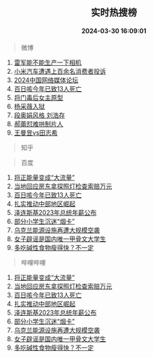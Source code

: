<div align="center"><h2>实时热搜榜</h2><h4>2024-03-30 16:09:01</h4></div>

> 微博  

1. [雷军能不能生产一下相机](https://s.weibo.com/weibo?q=%E9%9B%B7%E5%86%9B%E8%83%BD%E4%B8%8D%E8%83%BD%E7%94%9F%E4%BA%A7%E4%B8%80%E4%B8%8B%E7%9B%B8%E6%9C%BA&t=31&band_rank=1&Refer=top)<br />
2. [小米汽车遭遇上百余名消费者投诉](https://s.weibo.com/weibo?q=%23%E5%B0%8F%E7%B1%B3%E6%B1%BD%E8%BD%A6%E9%81%AD%E9%81%87%E4%B8%8A%E7%99%BE%E4%BD%99%E5%90%8D%E6%B6%88%E8%B4%B9%E8%80%85%E6%8A%95%E8%AF%89%23&t=31&band_rank=2&Refer=top)<br />
3. [2024中国网络媒体论坛](https://s.weibo.com/weibo?q=%232024%E4%B8%AD%E5%9B%BD%E7%BD%91%E7%BB%9C%E5%AA%92%E4%BD%93%E8%AE%BA%E5%9D%9B%23&t=31&band_rank=3&Refer=top)<br />
4. [百日咳今年已致13人死亡](https://s.weibo.com/weibo?q=%23%E7%99%BE%E6%97%A5%E5%92%B3%E4%BB%8A%E5%B9%B4%E5%B7%B2%E8%87%B413%E4%BA%BA%E6%AD%BB%E4%BA%A1%23&t=31&band_rank=4&Refer=top)<br />
5. [将门毒后女主原型](https://s.weibo.com/weibo?q=%E5%B0%86%E9%97%A8%E6%AF%92%E5%90%8E%E5%A5%B3%E4%B8%BB%E5%8E%9F%E5%9E%8B&t=31&band_rank=5&Refer=top)<br />
6. [杨采薇入狱](https://s.weibo.com/weibo?q=%E6%9D%A8%E9%87%87%E8%96%87%E5%85%A5%E7%8B%B1&t=31&band_rank=6&Refer=top)<br />
7. [段奥娟风格 刘浩存](https://s.weibo.com/weibo?q=%E6%AE%B5%E5%A5%A5%E5%A8%9F%E9%A3%8E%E6%A0%BC%20%E5%88%98%E6%B5%A9%E5%AD%98&t=31&band_rank=7&Refer=top)<br />
8. [郝蕾怼难哄制片人](https://s.weibo.com/weibo?q=%23%E9%83%9D%E8%95%BE%E6%80%BC%E9%9A%BE%E5%93%84%E5%88%B6%E7%89%87%E4%BA%BA%23&t=31&band_rank=8&Refer=top)<br />
9. [王曼昱vs田志希](https://s.weibo.com/weibo?q=%23%E7%8E%8B%E6%9B%BC%E6%98%B1vs%E7%94%B0%E5%BF%97%E5%B8%8C%23&t=31&band_rank=9&Refer=top)<br />

> 知乎  


> 百度  

1. [将正能量变成“大流量”](https://www.baidu.com/s?wd=%E5%B0%86%E6%AD%A3%E8%83%BD%E9%87%8F%E5%8F%98%E6%88%90%E2%80%9C%E5%A4%A7%E6%B5%81%E9%87%8F%E2%80%9D&sa=fyb_news&rsv_dl=fyb_news)<br />
2. [当地回应房东拿探照灯检查索赔万元](https://www.baidu.com/s?wd=%E5%BD%93%E5%9C%B0%E5%9B%9E%E5%BA%94%E6%88%BF%E4%B8%9C%E6%8B%BF%E6%8E%A2%E7%85%A7%E7%81%AF%E6%A3%80%E6%9F%A5%E7%B4%A2%E8%B5%94%E4%B8%87%E5%85%83&sa=fyb_news&rsv_dl=fyb_news)<br />
3. [百日咳今年已致13人死亡](https://www.baidu.com/s?wd=%E7%99%BE%E6%97%A5%E5%92%B3%E4%BB%8A%E5%B9%B4%E5%B7%B2%E8%87%B413%E4%BA%BA%E6%AD%BB%E4%BA%A1&sa=fyb_news&rsv_dl=fyb_news)<br />
4. [扎实推动中部地区崛起](https://www.baidu.com/s?wd=%E6%89%8E%E5%AE%9E%E6%8E%A8%E5%8A%A8%E4%B8%AD%E9%83%A8%E5%9C%B0%E5%8C%BA%E5%B4%9B%E8%B5%B7&sa=fyb_news&rsv_dl=fyb_news)<br />
5. [泽连斯基2023年总统年薪公布](https://www.baidu.com/s?wd=%E6%B3%BD%E8%BF%9E%E6%96%AF%E5%9F%BA2023%E5%B9%B4%E6%80%BB%E7%BB%9F%E5%B9%B4%E8%96%AA%E5%85%AC%E5%B8%83&sa=fyb_news&rsv_dl=fyb_news)<br />
6. [部分小学生沉迷“烟卡”](https://www.baidu.com/s?wd=%E9%83%A8%E5%88%86%E5%B0%8F%E5%AD%A6%E7%94%9F%E6%B2%89%E8%BF%B7%E2%80%9C%E7%83%9F%E5%8D%A1%E2%80%9D&sa=fyb_news&rsv_dl=fyb_news)<br />
7. [乌克兰能源设施再遭大规模空袭](https://www.baidu.com/s?wd=%E4%B9%8C%E5%85%8B%E5%85%B0%E8%83%BD%E6%BA%90%E8%AE%BE%E6%96%BD%E5%86%8D%E9%81%AD%E5%A4%A7%E8%A7%84%E6%A8%A1%E7%A9%BA%E8%A2%AD&sa=fyb_news&rsv_dl=fyb_news)<br />
8. [女子辟谣是国内唯一甲骨文大学生](https://www.baidu.com/s?wd=%E5%A5%B3%E5%AD%90%E8%BE%9F%E8%B0%A3%E6%98%AF%E5%9B%BD%E5%86%85%E5%94%AF%E4%B8%80%E7%94%B2%E9%AA%A8%E6%96%87%E5%A4%A7%E5%AD%A6%E7%94%9F&sa=fyb_news&rsv_dl=fyb_news)<br />
9. [多吃碱性食物瘦得快？不一定](https://www.baidu.com/s?wd=%E5%A4%9A%E5%90%83%E7%A2%B1%E6%80%A7%E9%A3%9F%E7%89%A9%E7%98%A6%E5%BE%97%E5%BF%AB%EF%BC%9F%E4%B8%8D%E4%B8%80%E5%AE%9A&sa=fyb_news&rsv_dl=fyb_news)<br />

> 哔哩哔哩  

1. [将正能量变成“大流量”](https://www.baidu.com/s?wd=%E5%B0%86%E6%AD%A3%E8%83%BD%E9%87%8F%E5%8F%98%E6%88%90%E2%80%9C%E5%A4%A7%E6%B5%81%E9%87%8F%E2%80%9D&sa=fyb_news&rsv_dl=fyb_news)<br />
2. [当地回应房东拿探照灯检查索赔万元](https://www.baidu.com/s?wd=%E5%BD%93%E5%9C%B0%E5%9B%9E%E5%BA%94%E6%88%BF%E4%B8%9C%E6%8B%BF%E6%8E%A2%E7%85%A7%E7%81%AF%E6%A3%80%E6%9F%A5%E7%B4%A2%E8%B5%94%E4%B8%87%E5%85%83&sa=fyb_news&rsv_dl=fyb_news)<br />
3. [百日咳今年已致13人死亡](https://www.baidu.com/s?wd=%E7%99%BE%E6%97%A5%E5%92%B3%E4%BB%8A%E5%B9%B4%E5%B7%B2%E8%87%B413%E4%BA%BA%E6%AD%BB%E4%BA%A1&sa=fyb_news&rsv_dl=fyb_news)<br />
4. [扎实推动中部地区崛起](https://www.baidu.com/s?wd=%E6%89%8E%E5%AE%9E%E6%8E%A8%E5%8A%A8%E4%B8%AD%E9%83%A8%E5%9C%B0%E5%8C%BA%E5%B4%9B%E8%B5%B7&sa=fyb_news&rsv_dl=fyb_news)<br />
5. [泽连斯基2023年总统年薪公布](https://www.baidu.com/s?wd=%E6%B3%BD%E8%BF%9E%E6%96%AF%E5%9F%BA2023%E5%B9%B4%E6%80%BB%E7%BB%9F%E5%B9%B4%E8%96%AA%E5%85%AC%E5%B8%83&sa=fyb_news&rsv_dl=fyb_news)<br />
6. [部分小学生沉迷“烟卡”](https://www.baidu.com/s?wd=%E9%83%A8%E5%88%86%E5%B0%8F%E5%AD%A6%E7%94%9F%E6%B2%89%E8%BF%B7%E2%80%9C%E7%83%9F%E5%8D%A1%E2%80%9D&sa=fyb_news&rsv_dl=fyb_news)<br />
7. [乌克兰能源设施再遭大规模空袭](https://www.baidu.com/s?wd=%E4%B9%8C%E5%85%8B%E5%85%B0%E8%83%BD%E6%BA%90%E8%AE%BE%E6%96%BD%E5%86%8D%E9%81%AD%E5%A4%A7%E8%A7%84%E6%A8%A1%E7%A9%BA%E8%A2%AD&sa=fyb_news&rsv_dl=fyb_news)<br />
8. [女子辟谣是国内唯一甲骨文大学生](https://www.baidu.com/s?wd=%E5%A5%B3%E5%AD%90%E8%BE%9F%E8%B0%A3%E6%98%AF%E5%9B%BD%E5%86%85%E5%94%AF%E4%B8%80%E7%94%B2%E9%AA%A8%E6%96%87%E5%A4%A7%E5%AD%A6%E7%94%9F&sa=fyb_news&rsv_dl=fyb_news)<br />
9. [多吃碱性食物瘦得快？不一定](https://www.baidu.com/s?wd=%E5%A4%9A%E5%90%83%E7%A2%B1%E6%80%A7%E9%A3%9F%E7%89%A9%E7%98%A6%E5%BE%97%E5%BF%AB%EF%BC%9F%E4%B8%8D%E4%B8%80%E5%AE%9A&sa=fyb_news&rsv_dl=fyb_news)<br />
